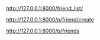 http://127.0.0.1:8000/friend_list/

http://127.0.0.1:8000/p/friend/create

http://127.0.0.1:8000/p/friends
